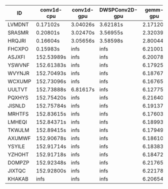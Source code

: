|ID|conv1d-cpu|conv1d-gpu|DWSPConv2D-gpu|gemm-gpu|avg|
|-|-|-|-|-|-|
|LVMDNT|0.17102s|3.04026s|3.62181s|2.17120s|2.25107s|
|SRASMR|0.20801s|3.02470s|3.56955s|2.32039s|2.28066s|
|HRQJRI|0.16604s|3.05656s|3.58598s|2.80044s|2.40226s|
|FHCXPO|0.15983s|infs|infs|6.21001s|infs|
|ASJXFI|152.53989s|infs|infs|6.20078s|infs|
|YSWVNF|152.61383s|infs|infs|6.17925s|infs|
|WVYNJR|152.70493s|infs|infs|6.18767s|infs|
|WCXUMP|152.73096s|infs|infs|6.16765s|infs|
|UULTVT|152.73888s|6.81617s|infs|6.12775s|infs|
|PQXHYS|152.75420s|infs|infs|6.21640s|infs|
|JISNLD|152.75784s|infs|infs|6.19137s|infs|
|MRHTFS|152.83615s|infs|infs|6.17603s|infs|
|LMHEQI|152.84371s|infs|infs|6.18993s|infs|
|TKWJLM|152.89415s|infs|infs|6.17949s|infs|
|AXUMWF|152.90678s|infs|infs|6.18610s|infs|
|YSYILE|152.91714s|infs|infs|6.18383s|infs|
|YZHOHT|152.91718s|infs|infs|6.18472s|infs|
|DOMPZP|152.92348s|infs|infs|6.21765s|infs|
|JIXTQC|152.92800s|infs|infs|6.22178s|infs|
|KHAKAB|infs|infs|infs|6.20654s|infs|
